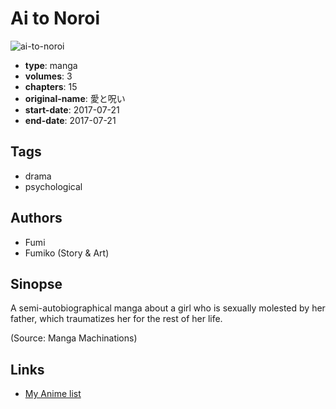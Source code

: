 # Ai to Noroi

![ai-to-noroi](https://cdn.myanimelist.net/images/manga/2/225165.jpg)

-   **type**: manga
-   **volumes**: 3
-   **chapters**: 15
-   **original-name**: 愛と呪い
-   **start-date**: 2017-07-21
-   **end-date**: 2017-07-21

## Tags

-   drama
-   psychological

## Authors

-   Fumi
-   Fumiko (Story & Art)

## Sinopse

A semi-autobiographical manga about a girl who is sexually molested by her father, which traumatizes her for the rest of her life.

(Source: Manga Machinations)

## Links

-   [My Anime list](https://myanimelist.net/manga/116250/Ai_to_Noroi)
